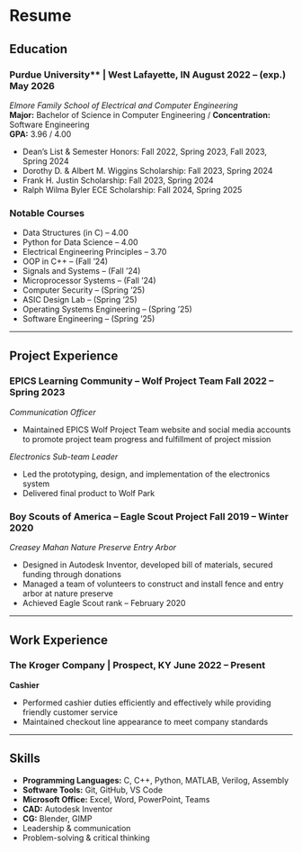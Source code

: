 # Resume

## Education
### Purdue University** | West Lafayette, IN                    August 2022 – (exp.) May 2026  
*Elmore Family School of Electrical and Computer Engineering*  
**Major:** Bachelor of Science in Computer Engineering / **Concentration:** Software Engineering  
**GPA:** 3.96 / 4.00  
- Dean’s List & Semester Honors: Fall 2022, Spring 2023, Fall 2023, Spring 2024  
- Dorothy D. & Albert M. Wiggins Scholarship: Fall 2023, Spring 2024  
- Frank H. Justin Scholarship: Fall 2023, Spring 2024  
- Ralph Wilma Byler ECE Scholarship: Fall 2024, Spring 2025

### Notable Courses
- Data Structures (in C) – 4.00  
- Python for Data Science – 4.00
- Electrical Engineering Principles – 3.70  
- OOP in C++ – (Fall ’24)
- Signals and Systems – (Fall ’24)  
- Microprocessor Systems – (Fall ’24)  
- Computer Security – (Spring ’25)  
- ASIC Design Lab – (Spring ’25)  
- Operating Systems Engineering – (Spring ’25)  
- Software Engineering – (Spring ’25)

---

## Project Experience

### EPICS Learning Community – Wolf Project Team                    Fall 2022 – Spring 2023
*Communication Officer*
- Maintained EPICS Wolf Project Team website and social media accounts to promote project team progress and fulfillment of project mission

*Electronics Sub-team Leader* 
- Led the prototyping, design, and implementation of the electronics system  
- Delivered final product to Wolf Park

### Boy Scouts of America – Eagle Scout Project                    Fall 2019 – Winter 2020
*Creasey Mahan Nature Preserve Entry Arbor*
- Designed in Autodesk Inventor, developed bill of materials, secured funding through donations  
- Managed a team of volunteers to construct and install fence and entry arbor at nature preserve  
- Achieved Eagle Scout rank – February 2020

---

## Work Experience

### The Kroger Company | Prospect, KY                    June 2022 – Present 
**Cashier**  
- Performed cashier duties efficiently and effectively while providing friendly customer service  
- Maintained checkout line appearance to meet company standards

---

## Skills

- **Programming Languages:** C, C++, Python, MATLAB, Verilog, Assembly  
- **Software Tools:** Git, GitHub, VS Code  
- **Microsoft Office:** Excel, Word, PowerPoint, Teams  
- **CAD:** Autodesk Inventor  
- **CG:** Blender, GIMP  
- Leadership & communication  
- Problem-solving & critical thinking
